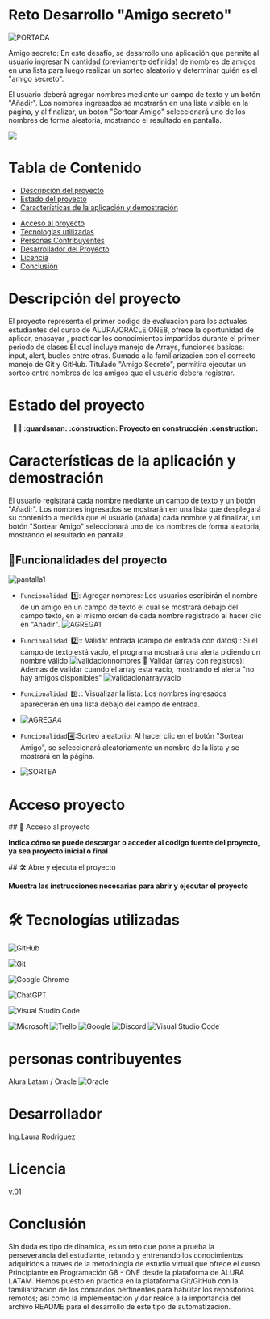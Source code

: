 <h1 aling="center">Reto Desarrollo "Amigo secreto"</h1>

![PORTADA](https://github.com/user-attachments/assets/9953beab-bc50-43d4-9d09-2cf401c842d5)

Amigo secreto:
En este desafío, se desarrollo una aplicación que permite al usuario ingresar N cantidad (previamente definida) de nombres de amigos en una lista para luego realizar un sorteo aleatorio y determinar quién es el "amigo secreto".

El usuario deberá agregar nombres mediante un campo de texto y un botón "Añadir". Los nombres ingresados se mostrarán en una lista visible en la página, y al finalizar, un botón "Sortear Amigo" seleccionará uno de los nombres de forma aleatoria, mostrando el resultado en pantalla.

   <p align="left">
   <img src="https://img.shields.io/badge/STATUS-EN%20DESAROLLO-green">
   </p>

# Tabla de Contenido
- [Descripción del proyecto](#Descripción-del-proyecto)
- [Estado del proyecto](#Estado-del-proyecto)
- [Características de la aplicación y demostración](#Características-de-la-aplicación-y-demostración)
* [Acceso al proyecto](#Acceso-proyecto)
* [Tecnologías utilizadas](#Tecnologías-utilizadas)
* [Personas Contribuyentes](#personas-contribuyentes)
* [Desarrollador del Proyecto](#Desarrollador)
* [Licencia](#Licencia)
* [Conclusión](#Conclusión)

# Descripción del proyecto
El proyecto representa el primer codigo de evaluacion para los actuales estudiantes del curso de ALURA/ORACLE ONE8, ofrece la oportunidad de aplicar, enasayar , practicar los conocimientos impartidos durante el primer periodo de clases.El cual incluye manejo de Arrays, funciones basicas: input, alert, bucles entre otras. Sumado a la familiarizacion con el correcto manejo de Git y GitHub.
Titulado "Amigo Secreto", permitira ejecutar un sorteo entre nombres de los amigos que el usuario debera registrar.

# Estado del proyecto

<h4 align="center">
  💂‍♂️ :guardsman:
:construction: Proyecto en construcción :construction:
</h4>

# Características de la aplicación y demostración


El usuario registrará cada nombre mediante un campo de texto y un botón "Añadir". Los nombres ingresados se mostrarán en una lista que desplegará su contenido a medida que el usuario (añada) cada nombre y al finalizar, un botón "Sortear Amigo" seleccionará uno de los nombres de forma aleatoria, mostrando el resultado en pantalla.

## :hammer:Funcionalidades del proyecto

![pantalla1](https://github.com/user-attachments/assets/5aa50bb9-51e0-4c65-9a00-858d4155a68e)

- `Funcionalidad `1️⃣: Agregar nombres: Los usuarios escribirán el nombre de un amigo en un campo de texto el cual se mostrará debajo del campo texto, en el mismo orden de cada nombre registrado al hacer clic en "Añadir".
  ![AGREGA1](https://github.com/user-attachments/assets/6e54a2f0-3b58-4880-9dcc-52277d6d4ec0)

- `Funcionalidad `2️⃣:: Validar entrada (campo de entrada con datos) : Si el campo de texto está vacío, el programa mostrará una alerta pidiendo un nombre válido
  ![validacionnombres](https://github.com/user-attachments/assets/d689efc6-9429-4a82-b37c-34afaf104d71)
   :raising_hand:  Validar (array con registros): Ademas de validar cuando el array esta vacio, mostrando el alerta "no hay amigos disponibles"
  ![validacionarrayvacio](https://github.com/user-attachments/assets/a2f0d014-f45f-4c60-9bb9-6b4def621f84)

- `Funcionalidad 3️⃣:`: Visualizar la lista: Los nombres ingresados aparecerán en una lista debajo del campo de entrada.

-  ![AGREGA4](https://github.com/user-attachments/assets/2bbbc3a5-177d-4b1c-b389-7183203889ef)

- `Funcionalidad`4️⃣:Sorteo aleatorio: Al hacer clic en el botón "Sortear Amigo", se seleccionará aleatoriamente un nombre de la lista y se mostrará en la página.

- ![SORTEA](https://github.com/user-attachments/assets/e0b342d9-3cfc-4d74-bc3b-7b05cc0c8870)


# Acceso proyecto
\## 📁 Acceso al proyecto

**Indica cómo se puede descargar o acceder al código fuente del proyecto, ya sea proyecto inicial o final**

\## 🛠️ Abre y ejecuta el proyecto

**Muestra las instrucciones necesarias para abrir y ejecutar el proyecto**

# 🛠️ Tecnologías utilizadas 
![GitHub](https://img.shields.io/badge/github-%23121011.svg?style=for-the-badge&logo=github&logoColor=white)
  
![Git](https://img.shields.io/badge/git-%23F05033.svg?style=for-the-badge&logo=git&logoColor=white)
  
![Google Chrome](https://img.shields.io/badge/Google%20Chrome-4285F4?style=for-the-badge&logo=GoogleChrome&logoColor=white)

![ChatGPT](https://img.shields.io/badge/chatGPT-74aa9c?style=for-the-badge&logo=openai&logoColor=white)

![Visual Studio Code](https://img.shields.io/badge/Visual%20Studio%20Code-0078d7.svg?style=for-the-badge&logo=visual-studio-code&logoColor=white)

![Microsoft](https://img.shields.io/badge/Microsoft-0078D4?style=for-the-badge&logo=microsoft&logoColor=white)
![Trello](https://img.shields.io/badge/Trello-%23026AA7.svg?style=for-the-badge&logo=Trello&logoColor=white)
![Google](https://img.shields.io/badge/google-4285F4?style=for-the-badge&logo=google&logoColor=white)
![Discord](https://img.shields.io/badge/Discord-%235865F2.svg?style=for-the-badge&logo=discord&logoColor=white)
![Visual Studio Code](https://img.shields.io/badge/Visual%20Studio%20Code-0078d7.svg?style=for-the-badge&logo=visual-studio-code&logoColor=white)
  

# personas contribuyentes
Alura Latam  / Oracle ![Oracle](https://img.shields.io/badge/Oracle-F80000?style=for-the-badge&logo=oracle&logoColor=white)

# Desarrollador
Ing.Laura Rodriguez

# Licencia
v.01

# Conclusión
Sin duda es tipo de dinamica, es un reto que pone a prueba la perseverancia del estudiante, retando y entrenando los conocimientos adquiridos a traves de la metodologia de estudio virtual que ofrece el curso Principiante en Programación G8 - ONE desde la plataforma de ALURA LATAM. Hemos puesto en practica en la plataforma Git/GitHub con la familiarizacion de los comandos pertinentes para habilitar los repositorios remotos; asi como la implementacion y dar realce a la importancia del archivo README para el desarrollo de este tipo de automatizacion.

